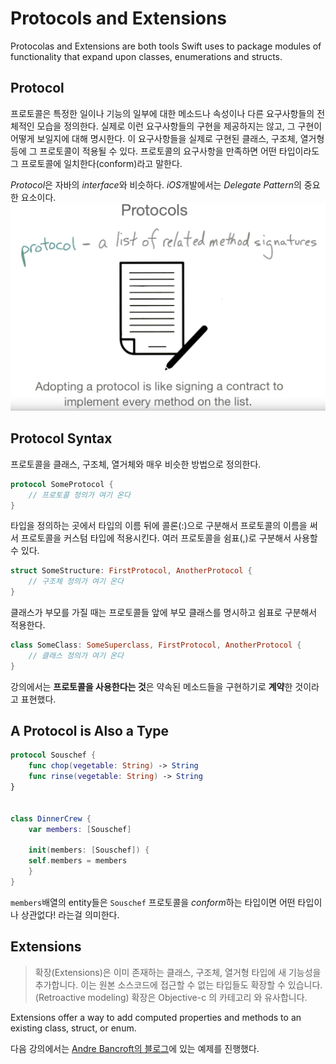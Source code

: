 # Protocols and Extensions

 Protocolas and Extensions are both tools Swift uses to package modules of functionality that expand upon classes, enumerations and structs.

## Protocol

프로토콜은 특정한 일이나 기능의 일부에 대한 메소드나 속성이나 다른 요구사항들의 전체적인 모습을 정의한다. 실제로 이런 요구사항들의 구현을 제공하지는 않고, 그 구현이 어떻게 보일지에 대해 명시한다. 이 요구사항들을 실제로 구현된 클래스, 구조체, 열거형 등에 그 프로토콜이 적용될 수 있다. 프로토콜의 요구사항을 만족하면 어떤 타입이라도 그 프로토콜에 일치한다(conform)라고 말한다.

*Protocol*은 자바의 *interface*와 비슷하다. *iOS*개발에서는 *Delegate Pattern*의 중요한 요소이다.  
![protocol1](./protocol1.png)

## Protocol Syntax

프로토콜을 클래스, 구조체, 열거체와 매우 비슷한 방법으로 정의한다.

```swift
protocol SomeProtocol {
    // 프로토콜 정의가 여기 온다
}
```
타입을 정의하는 곳에서 타입의 이름 뒤에 콜론(:)으로 구분해서 프로토콜의 이름을 써서 프로토콜을 커스텀 타입에 적용시킨다. 여러 프로토콜을 쉼표(,)로 구분해서 사용할 수 있다.
```swift
struct SomeStructure: FirstProtocol, AnotherProtocol {
    // 구조체 정의가 여기 온다
}
```
클래스가 부모를 가질 때는 프로토콜들 앞에 부모 클래스를 명시하고 쉼표로 구분해서 적용한다.
```swift
class SomeClass: SomeSuperclass, FirstProtocol, AnotherProtocol {
    // 클래스 정의가 여기 온다
}
```

강의에서는 **프로토콜을 사용한다는 것**은 약속된 메소드들을 구현하기로 **계약**한 것이라고 표현했다.

## A Protocol is Also a Type

```swift
protocol Souschef {
    func chop(vegetable: String) -> String
    func rinse(vegetable: String) -> String
}


class DinnerCrew {
    var members: [Souschef]

    init(members: [Souschef]) {
    self.members = members
    }
}
```

`members`배열의 entity들은 `Souschef` 프로토콜을 *conform*하는 타입이면 어떤 타입이나 상관없다!  라는걸 의미한다.


## Extensions

> 확장(Extensions)은 이미 존재하는 클래스, 구조체, 열거형 타입에 새 기능성을 추가합니다. 이는 원본 소스코드에 접근할 수 없는 타입들도 확장할 수 있습니다. (Retroactive modeling) 확장은 Objective-c 의 카테고리 와 유사합니다.

Extensions offer a way to add computed properties and methods to an existing class, struct, or enum.

다음 강의에서는 [Andre Bancroft의 블로그](https://www.andrewcbancroft.com/2014/07/27/fade-in-out-animations-as-class-extensions-with-swift/#fade-without-extension)에 있는 예제를 진행했다.
























